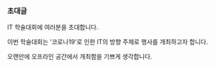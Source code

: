 ### 초대글

IT 학술대회에 여러분을 초대합니다.

이번 학술대회는 '코로나19'로 인한 IT의 방향 주제로 행사를 개최하고자 합니다.

오랜만에 오프라인 공간에서 개최함을 기쁘게 생각합니다.
